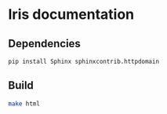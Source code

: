 Iris documentation
==================

Dependencies
------------

```
pip install Sphinx sphinxcontrib.httpdomain
```

Build
-----

```bash
make html
```
